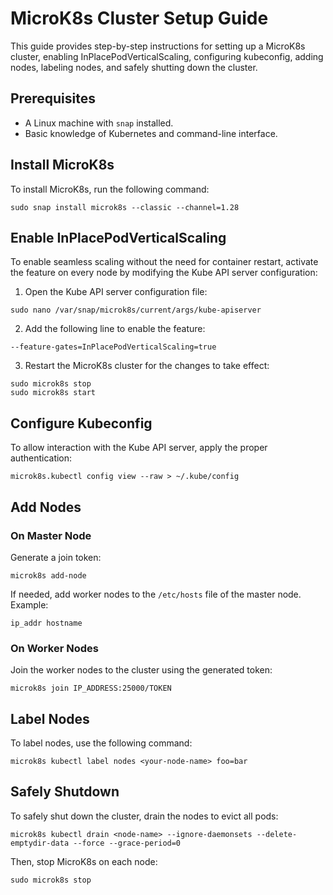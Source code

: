 # MicroK8s Cluster Setup Guide

This guide provides step-by-step instructions for setting up a MicroK8s cluster, 
enabling InPlacePodVerticalScaling, configuring kubeconfig, adding nodes, labeling nodes, and safely shutting down the cluster.

## Prerequisites

- A Linux machine with `snap` installed.
- Basic knowledge of Kubernetes and command-line interface.

## Install MicroK8s

To install MicroK8s, run the following command:

```shell
sudo snap install microk8s --classic --channel=1.28
```

## Enable InPlacePodVerticalScaling

To enable seamless scaling without the need for container restart, activate the feature on 
every node by modifying the Kube API server configuration:

1. Open the Kube API server configuration file:

```shell
sudo nano /var/snap/microk8s/current/args/kube-apiserver
```

2. Add the following line to enable the feature:

```
--feature-gates=InPlacePodVerticalScaling=true
```

3. Restart the MicroK8s cluster for the changes to take effect:

```shell
sudo microk8s stop
sudo microk8s start
```

## Configure Kubeconfig

To allow interaction with the Kube API server, apply the proper authentication:

```shell
microk8s.kubectl config view --raw > ~/.kube/config
```

## Add Nodes

### On Master Node

Generate a join token:

```shell
microk8s add-node
```

If needed, add worker nodes to the `/etc/hosts` file of the master node. Example:

```
ip_addr hostname
```

### On Worker Nodes

Join the worker nodes to the cluster using the generated token:

```shell
microk8s join IP_ADDRESS:25000/TOKEN
```

## Label Nodes

To label nodes, use the following command:

```shell
microk8s kubectl label nodes <your-node-name> foo=bar
```

## Safely Shutdown

To safely shut down the cluster, drain the nodes to evict all pods:

```shell
microk8s kubectl drain <node-name> --ignore-daemonsets --delete-emptydir-data --force --grace-period=0
```

Then, stop MicroK8s on each node:

```shell
sudo microk8s stop
```
